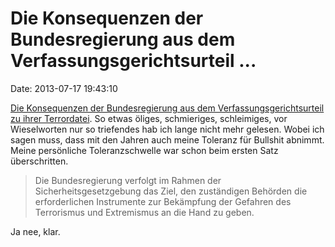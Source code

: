 Die Konsequenzen der Bundesregierung aus dem Verfassungsgerichtsurteil \...
===========================================================================

Date: 2013-07-17 19:43:10

[Die Konsequenzen der Bundesregierung aus dem Verfassungsgerichtsurteil
zu ihrer
Terrordatei](http://dip21.bundestag.de/dip21/btd/17/140/1714055.pdf). So
etwas öliges, schmieriges, schleimiges, vor Wieselworten nur so
triefendes hab ich lange nicht mehr gelesen. Wobei ich sagen muss, dass
mit den Jahren auch meine Toleranz für Bullshit abnimmt. Meine
persönliche Toleranzschwelle war schon beim ersten Satz überschritten.

> Die Bundesregierung verfolgt im Rahmen der Sicherheitsgesetzgebung das
> Ziel, den zuständigen Behörden die erforderlichen Instrumente zur
> Bekämpfung der Gefahren des Terrorismus und Extremismus an die Hand zu
> geben.

Ja nee, klar.

